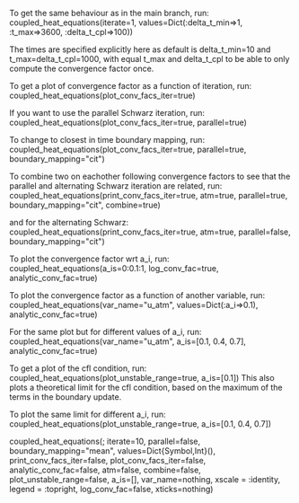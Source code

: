 To get the same behaviour as in the main branch, run:
coupled_heat_equations(iterate=1, values=Dict(:delta_t_min=>1, :t_max=>3600, :delta_t_cpl=>100))

The times are specified explicitly here as default is delta_t_min=10 and t_max=delta_t_cpl=1000, 
with equal t_max and delta_t_cpl to be able to only compute the convergence factor once.

To get a plot of convergence factor as a function of iteration, run:
coupled_heat_equations(plot_conv_facs_iter=true)

If you want to use the parallel Schwarz iteration, run:
coupled_heat_equations(plot_conv_facs_iter=true, parallel=true)

To change to closest in time boundary mapping, run:
coupled_heat_equations(plot_conv_facs_iter=true, parallel=true, boundary_mapping="cit")

To combine two on eachother following convergence factors to see that the parallel and alternating Schwarz iteration are related, run:
coupled_heat_equations(print_conv_facs_iter=true, atm=true, parallel=true, boundary_mapping="cit", combine=true)

and for the alternating Schwarz:
coupled_heat_equations(print_conv_facs_iter=true, atm=true, parallel=false, boundary_mapping="cit")

To plot the convergence factor wrt a_i, run:
coupled_heat_equations(a_is=0:0.1:1, log_conv_fac=true, analytic_conv_fac=true)

To plot the convergence factor as a function of another variable, run:
coupled_heat_equations(var_name="u_atm", values=Dict(:a_i=>0.1), analytic_conv_fac=true)

For the same plot but for different values of a_i, run:
coupled_heat_equations(var_name="u_atm", a_is=[0.1, 0.4, 0.7], analytic_conv_fac=true)

To get a plot of the cfl condition, run:
coupled_heat_equations(plot_unstable_range=true, a_is=[0.1])
This also plots a theoretical limit for the cfl condition, based on the maximum of the terms in the boundary update.

To plot the same limit for different a_i, run:
coupled_heat_equations(plot_unstable_range=true, a_is=[0.1, 0.4, 0.7])




coupled_heat_equations(; iterate=10, parallel=false, boundary_mapping="mean", values=Dict{Symbol,Int}(), print_conv_facs_iter=false, plot_conv_facs_iter=false, analytic_conv_fac=false, atm=false, combine=false, plot_unstable_range=false, a_is=[], var_name=nothing, xscale = :identity, legend = :topright, log_conv_fac=false, xticks=nothing)